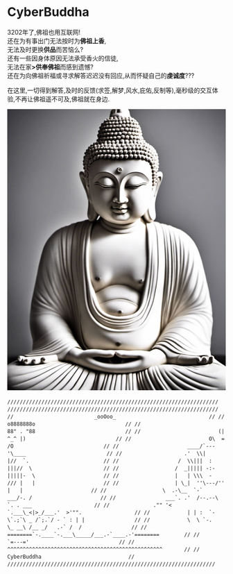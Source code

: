 # CyberBuddha
<p>3202年了,佛祖也用互联网!  <br>还在为有事出门无法按时为<strong>佛祖上香</strong>,  <br>无法及时更换<strong>供品</strong>而苦恼么?  <br>还有一些因身体原因无法承受香火的信徒,  <br>无法在家<strong>>供奉佛祖</strong>而感到遗憾?  <br>还在为向佛祖祈福或寻求解答迟迟没有回应,从而怀疑自己的<strong>虔诚度</strong>??? </p>
<p>在这里,一切得到解答,及时的反馈(求签,解梦,风水,庇佑,反制等),毫秒级的交互体验,不再让佛祖遥不可及,佛祖就在身边.</p>

![Buddha](https://raw.githubusercontent.com/Maskeva/CyberBuddha/main/img/Buddha.jpg)

``////////////////////////////////////////////////////////////////////
////////////////////////////////////////////////////////////////////
//                          _ooOoo_                              //
//                         o8888888o                             //
//                         88" . "88                             //
//                         (| ^_^ |)                             //
//                         O\  =  /O                             //
//                      ____/`---'\____                          //
//                    .'  \\|     |//  `.                        //
//                   /  \\|||  :  |||//  \                       //
//                  /  _||||| -:- |||||-  \                      //
//                  |   | \\\  -  /// |   |                      //
//                  | \_|  ''\---/''  |   |                      //
//                  \  .-\__  `-`  ___/-. /                      //
//                ___`. .'  /--.--\  `. . ___                    //
//              ."" '<  `.___\_<|>_/___.'  >'"".                 //
//            | | :  `- \`.;`\ _ /`;.`/ - ` : | |                //
//            \  \ `-.   \_ __\ /__ _/   .-` /  /                //
//      ========`-.____`-.___\_____/___.-`____.-'========        //
//                           `=---='                             //
//      ^^^^^^^^^^^^^^^^^^^^^^^^^^^^^^^^^^^^^^^^^^^^^^^^^^       //
//                        CyberBuddha                            //
///////////////////////////////////////////////////////////////////
``